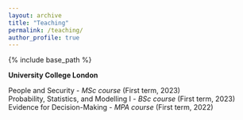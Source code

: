 ```yaml
---
layout: archive
title: "Teaching"
permalink: /teaching/
author_profile: true
---
```


{% include base_path %}

**University College London**

People and Security - *MSc course* (First term, 2023)\
Probability, Statistics, and Modelling I - *BSc course* (First term, 2023)\
Evidence for Decision-Making - *MPA course* (First term, 2022)
